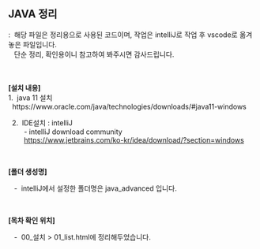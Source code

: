 ## JAVA 정리
<p>
  :&nbsp;&nbsp;해당 파일은 정리용으로 사용된 코드이며, 작업은 intelliJ로 작업 후 vscode로 옮겨 놓은 파일입니다.<br>
  &nbsp;&nbsp;&nbsp;단순 정리, 확인용이니 참고하여 봐주시면 감사드립니다.
</p>
<br>
<br>
<strong>[설치 내용]</strong><br>
1. &nbsp;java 11 설치<br>
&nbsp;&nbsp;https://www.oracle.com/java/technologies/downloads/#java11-windows
   

2. &nbsp;IDE설치 : intelliJ<br>
&nbsp;&nbsp;- intelliJ download community<br>
&nbsp;&nbsp;https://www.jetbrains.com/ko-kr/idea/download/?section=windows
<br>

<strong>[폴더 생성명]</strong><br>
<p>&nbsp;&nbsp;&nbsp;-&nbsp;&nbsp;intelliJ에서 설정한 폴더명은 java_advanced 입니다.</p>
<br>

<strong>[목차 확인 위치]</strong><br>
<p>&nbsp;&nbsp;&nbsp;-&nbsp;&nbsp;00_설치 > 01_list.html에 정리해두었습니다.</p>


